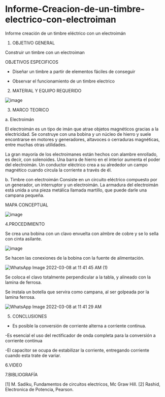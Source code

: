 # Informe-Creacion-de-un-timbre-electrico-con-electroiman
Informe creación de un timbre eléctrico con un electroimán
1. OBJETIVO GENERAL

Construir un timbre con un electroiman

OBJETIVOS ESPECIFICOS

- Diseñar un timbre a partir de elementos fáciles de conseguir

- Observar el funcionamiento de un timbre electrico

2. MATERIAL Y EQUIPO REQUERIDO

![image](https://user-images.githubusercontent.com/101129326/157282375-66d3e107-17af-42b1-a9eb-6093ca45c642.png)


3. MARCO TEORICO

a.	Electroimán

El electroimán es un tipo de imán que atrae objetos magnéticos gracias a la electricidad. Se construye con una bobina y un núcleo de hierro y suele encontrarse en motores y generadores, altavoces o cerraduras magnéticas, entre muchas otras utilidades.

La gran mayoría de los electroimanes están hechos con alambre enrollado, es decir, con solenoides. Una barra de hierro en el interior aumenta el poder del electroimán. Un conductor eléctrico crea a su alrededor un campo magnético cuando circula la corriente a través de él.


b.	Timbre con electroimán
Consiste en un circuito eléctrico compuesto por un generador, un interruptor y un electroimán. La armadura del electroimán está unida a una pieza metálica llamada martillo, que puede darle una campana pequeña.

MAPA CONCEPTUAL

![image](https://user-images.githubusercontent.com/101129326/157282108-d5038328-1223-4b44-ac6a-3f6781af30d3.png)


4.PROCEDIMIENTO

Se crea una bobina con un clavo envuelta con almbre de cobre y se lo sella con cinta asilante.

![image](https://user-images.githubusercontent.com/101129326/157285385-619b5554-91c7-456a-8f2b-2f48a6a9e782.png)


Se hacen las conexiones de la bobina con la fuente de alimentación.

![WhatsApp Image 2022-03-08 at 11 41 45 AM (1)](https://user-images.githubusercontent.com/101129326/157286208-a390d006-15ee-4cb2-b3f3-69cbcd178339.jpeg)

Se coloca el clavo totalmente perpendicular a la tabla, y alineado con la lamina de ferrosa.

Se instala un botella que servira como campana, al ser golpeada por la lamina ferrosa.

![WhatsApp Image 2022-03-08 at 11 41 29 AM](https://user-images.githubusercontent.com/101129326/157285914-64c16df1-a17a-4461-a62a-15da20abff66.jpeg)


5. CONCLUSIONES


- Es posible la conversión de corriente alterna a corriente continua.

-Es esencial el uso del rectificador de onda completa para la conversión a corriente continua

-El capacitor se ocupa de estabilizar la corriente, entregando corriente cuando esta trate de variar.


6.VIDEO



7.BIBLIOGRAFÍA

[1] 	M. Sadiku, Fundamentos de circuitos electricos, Mc Graw Hill. 
[2] 	Rashid, Electronica de Potencia, Pearson. 




